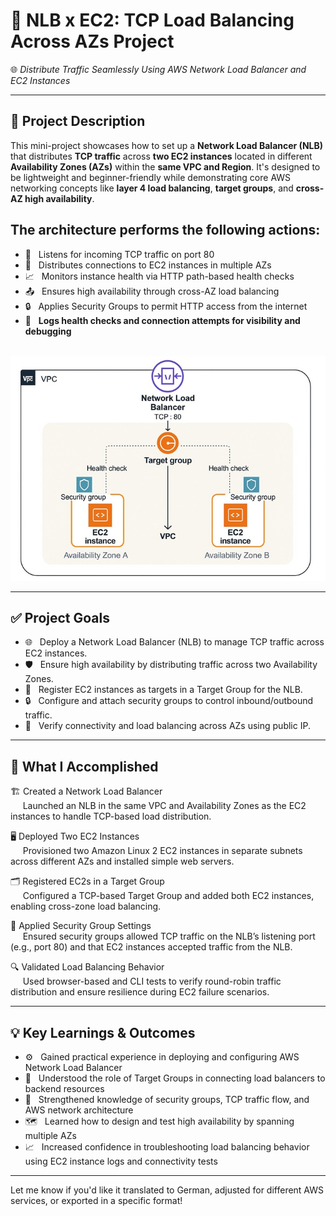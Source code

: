 # 📢 NLB x EC2: TCP Load Balancing Across AZs Project  
🌐 *Distribute Traffic Seamlessly Using AWS Network Load Balancer and EC2 Instances*

---

## 📌 Project Description  
This mini-project showcases how to set up a **Network Load Balancer (NLB)** that distributes **TCP traffic** across **two EC2 instances** located in different **Availability Zones (AZs)** within the **same VPC and Region**. It's designed to be lightweight and beginner-friendly while demonstrating core AWS networking concepts like **layer 4 load balancing**, **target groups**, and **cross-AZ high availability**.
<br>
## The architecture performs the following actions:
- 🔗   &nbsp;&nbsp;Listens for incoming TCP traffic on port 80  
- 📍   &nbsp;&nbsp;Distributes connections to EC2 instances in multiple AZs  
- 📈   &nbsp;&nbsp;Monitors instance health via HTTP path-based health checks  
- 📤   &nbsp;&nbsp;Ensures high availability through cross-AZ load balancing  
- 🔒   &nbsp;&nbsp;Applies Security Groups to permit HTTP access from the internet  
- 🧾   &nbsp;&nbsp;**Logs health checks and connection attempts for visibility and debugging**<br><br>


![Alt Text](700x500_network_diagram_main_lc.jpg)

---

## ✅ Project Goals<br>
- 🌐   &nbsp;&nbsp;Deploy a Network Load Balancer (NLB) to manage TCP traffic across EC2 instances.<br>
- 🛡️   &nbsp;&nbsp;Ensure high availability by distributing traffic across two Availability Zones.<br>
- 🎯   &nbsp;&nbsp;Register EC2 instances as targets in a Target Group for the NLB.<br>
- 🔒   &nbsp;&nbsp;Configure and attach security groups to control inbound/outbound traffic.<br>
- 📶   &nbsp;&nbsp;Verify connectivity and load balancing across AZs using public IP.<br>

---

## 🔧 What I Accomplished
🏗️   Created a Network Load Balancer<br>
&nbsp;&nbsp;&nbsp;&nbsp;&nbsp;Launched an NLB in the same VPC and Availability Zones as the EC2 instances to handle TCP-based load distribution.

🖥️   Deployed Two EC2 Instances<br>
&nbsp;&nbsp;&nbsp;&nbsp;&nbsp;Provisioned two Amazon Linux 2 EC2 instances in separate subnets across different AZs and installed simple web servers.

🗂️   Registered EC2s in a Target Group<br>
 &nbsp;&nbsp;&nbsp;&nbsp;&nbsp;Configured a TCP-based Target Group and added both EC2 instances, enabling cross-zone load balancing.

🔐   Applied Security Group Settings<br>
&nbsp;&nbsp;&nbsp;&nbsp;&nbsp;Ensured security groups allowed TCP traffic on the NLB’s listening port (e.g., port 80) and that EC2 instances accepted traffic from the NLB.

🔍   Validated Load Balancing Behavior<br>
&nbsp;&nbsp;&nbsp;&nbsp;&nbsp;Used browser-based and CLI tests to verify round-robin traffic distribution and ensure resilience during EC2 failure scenarios.

---

## 💡   Key Learnings & Outcomes
-  ⚙️   &nbsp;&nbsp;Gained practical experience in deploying and configuring AWS Network Load Balancer
-  🧩   &nbsp;&nbsp;Understood the role of Target Groups in connecting load balancers to backend resources
-  🔐   &nbsp;&nbsp;Strengthened knowledge of security groups, TCP traffic flow, and AWS network architecture
-  🗺️   &nbsp;&nbsp;Learned how to design and test high availability by spanning multiple AZs
-  📈   &nbsp;&nbsp;Increased confidence in troubleshooting load balancing behavior using EC2 instance logs and connectivity tests

---

Let me know if you'd like it translated to German, adjusted for different AWS services, or exported in a specific format!

